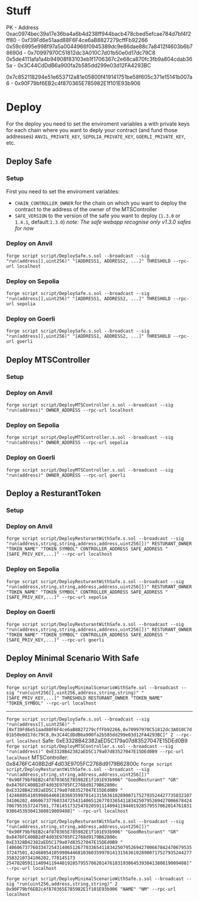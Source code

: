 # Stuff
PK  - Address
0xac0974bec39a17e36ba4a6b4d238ff944bacb478cbed5efcae784d7bf4f2ff80  - 0xf39Fd6e51aad88F6F4ce6aB8827279cffFb92266
0x59c6995e998f97a5a0044966f0945389dc9e86dae88c7a8412f4603b6b78690d  - 0x70997970C51812dc3A010C7d01b50e0d17dc79C8
0x5de4111afa1a4b94908f83103eb1f1706367c2e68ca870fc3fb9a804cdab365a  - 0x3C44CdDdB6a900fa2b585dd299e03d12FA4293BC

0x7c852118294e51e653712a81e05800f419141751be58f605c371e15141b007a6  - 0x90F79bf6EB2c4f870365E785982E1f101E93b906

# Deploy

For the deploy you need to set the enviroment variables a with private keys for each chain where you want to deply your
contract (and fund those addresses) `ANVIL_PRIVATE_KEY`, `SEPOLIA_PRIVATE_KEY`, `GOERLI_PRIVATE_KEY`, etc.

## Deploy Safe

### Setup

First you need to set the enviroment variables:
- `CHAIN_CONTROLLER_OWNER` for the chain on which you want to deploy the
contract to the address of the owner of the MTSController
- `SAFE_VERSION` to the version of the safe you want to deploy (`1.3.0` or `1.4.1`, default:`1.3.0`) *note: The safe webapp recognise only v1.3.0 safes for now*
### Deploy on Anvil

`forge script script/DeploySafe.s.sol --broadcast --sig "run(address[],uint256)" "[ADDRESS1, ADDRESS2, ...]" THRESHOLD --rpc-url localhost`

### Deploy on Sepolia

`forge script script/DeploySafe.s.sol --broadcast --sig "run(address[],uint256)" "[ADDRESS1, ADDRESS2, ...]" THRESHOLD --rpc-url sepolia`

### Deploy on Goerli

`forge script script/DeploySafe.s.sol --broadcast --sig "run(address[],uint256)" "[ADDRESS1, ADDRESS2, ...]" THRESHOLD --rpc-url goerli`

## Deploy MTSController

### Setup

### Deploy on Anvil

`forge script script/DeployMTSController.s.sol --broadcast --sig "run(address)" OWNER_ADDRESS --rpc-url localhost`

### Deploy on Sepolia

`forge script script/DeployMTSController.s.sol --broadcast --sig "run(address)" OWNER_ADDRESS --rpc-url sepolia`

### Deploy on Goerli

`forge script script/DeployMTSController.s.sol --broadcast --sig "run(address)" OWNER_ADDRESS --rpc-url goerli`

## Deploy a ResturantToken

### Setup

### Deploy on Anvil

`forge script script/DeployResturantWithSafe.s.sol --broadcast --sig "run(address,string,string,address,address,uint256[])" RESTURANT_OWNER "TOKEN_NAME" "TOKEN_SYMBOL" CONTROLLER_ADDRESS SAFE_ADDRESS "[SAFE_PRIV_KEY,...]" --rpc-url localhost`

### Deploy on Sepolia

`forge script script/DeployResturantWithSafe.s.sol --broadcast --sig "run(address,string,string,address,address,uint256[])" RESTURANT_OWNER "TOKEN_NAME" "TOKEN_SYMBOL" CONTROLLER_ADDRESS SAFE_ADDRESS "[SAFE_PRIV_KEY,...]" --rpc-url sepolia`

### Deploy on Goerli

`forge script script/DeployResturantWithSafe.s.sol --broadcast --sig "run(address,string,string,address,address,uint256[])" RESTURANT_OWNER "TOKEN_NAME" "TOKEN_SYMBOL" CONTROLLER_ADDRESS SAFE_ADDRESS "[SAFE_PRIV_KEY,...]" --rpc-url goerli`



## Deploy Minimal Scenario With Safe

### Deploy on Anvil

`forge script script/DeployMinimalScenarioWithSafe.sol --broadcast --sig "run(uint256[],uint256,address,string,string)" "[SAFE_PRIV_KEY,...]" THRESHOLD RESTURANT_OWNER "TOKEN_NAME" "TOKEN_SYMBOL" --rpc-url localhost`

__________________________
`forge script script/DeploySafe.s.sol --broadcast --sig "run(address[],uint256)" "[0xf39Fd6e51aad88F6F4ce6aB8827279cffFb92266,0x70997970C51812dc3A010C7d01b50e0d17dc79C8,0x3C44CdDdB6a900fa2b585dd299e03d12FA4293BC]" 2 --rpc-url localhost`
Safe: 0xE3328B42382aED5C179a07d83527047E15DEd0B9
`forge script script/DeployMTSController.s.sol --broadcast --sig "run(address)" 0xE3328B42382aED5C179a07d83527047E15DEd0B9 --rpc-url localhost`
MTSController: 0x8476FC408B2dF4d03E9705FC2768d9179B62800c
`forge script script/DeployResturantWithSafe.s.sol --broadcast --sig "run(address,string,string,address,address,uint256[])" "0x90F79bf6EB2c4f870365E785982E1f101E93b906" "GoodResturant" "GR" 0x8476FC408B2dF4d03E9705FC2768d9179B62800c 0xE3328B42382aED5C179a07d83527047E15DEd0B9 "[42468054105998644681036035997014131563610289007175279352442773583210734106202,40606737760334725431406512677033654118342507952694270066784247067953537247501,77814517325470205911140941194401928579557062014761831930645393041380819009408]" --rpc-url localhost`


`forge script script/DeployResturantWithSafe.s.sol --broadcast --sig "run(address,string,string,address,address,uint256[])" "0x90F79bf6EB2c4f870365E785982E1f101E93b906" "GoodResturant" "GR" 0x8476FC408B2dF4d03E9705FC2768d9179B62800c 0xE3328B42382aED5C179a07d83527047E15DEd0B9 "[40606737760334725431406512677033654118342507952694270066784247067953537247501,42468054105998644681036035997014131563610289007175279352442773583210734106202,778145173 25470205911140941194401928579557062014761831930645393041380819009408]" --rpc-url localhost`


`forge script script/DeployMinimalScenarioWithSafe.s.sol --broadcast --sig "run(uint256,address,string,string)" 2 0x90F79bf6EB2c4f870365E785982E1f101E93b906 "NAME" "NM" --rpc-url localhost`
